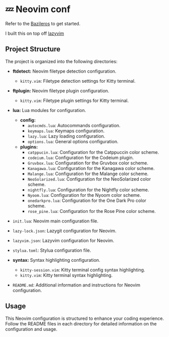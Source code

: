 # 💤 Neovim conf

Refer to the [Bazileros](https://github.com/bazileros) to get started.

I built this on top off [lazyvim](https://github.com/lazyvim/lazyvim)

## Project Structure

The project is organized into the following directories:

- **ftdetect:** Neovim filetype detection configuration.
  - `kitty.vim`: Filetype detection settings for Kitty terminal.

- **ftplugin:** Neovim filetype plugin configuration.
  - `kitty.vim`: Filetype plugin settings for Kitty terminal.

- **lua:** Lua modules for configuration.
  - **config:**
    - `autocmds.lua`: Autocommands configuration.
    - `keymaps.lua`: Keymaps configuration.
    - `lazy.lua`: Lazy loading configuration.
    - `options.lua`: General options configuration.
  - **plugins:**
    - `catppucin.lua`: Configuration for the Catppuccin color scheme.
    - `codeium.lua`: Configuration for the Codeium plugin.
    - `Gruvbox.lua`: Configuration for the Gruvbox color scheme.
    - `Kanagawa.lua`: Configuration for the Kanagawa color scheme.
    - `Malange.lua`: Configuration for the Malange color scheme.
    - `NeoSolarized.lua`: Configuration for the NeoSolarized color scheme.
    - `nightfly.lua`: Configuration for the Nightfly color scheme.
    - `Nyoom.lua`: Configuration for the Nyoom color scheme.
    - `onedarkpro.lua`: Configuration for the One Dark Pro color scheme.
    - `rose_pine.lua`: Configuration for the Rose Pine color scheme.

- `init.lua`: Neovim main configuration file.
- `lazy-lock.json`: Lazygit configuration for Neovim.
- `lazyvim.json`: Lazyvim configuration for Neovim.
- `stylua.toml`: Stylua configuration file.

- **syntax:** Syntax highlighting configuration.
  - `kitty-session.vim`: Kitty terminal config syntax highlighting.
  - `kitty.vim`: Kitty terminal syntax highlighting.

- `README.md`: Additional information and instructions for Neovim configuration.

## Usage

This Neovim configuration is structured to enhance your coding experience. Follow the README files in each directory for detailed information on the configuration and usage.



